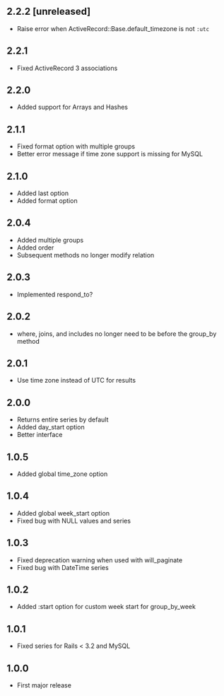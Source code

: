 ## 2.2.2 [unreleased]

- Raise error when ActiveRecord::Base.default_timezone is not `:utc`

## 2.2.1

- Fixed ActiveRecord 3 associations

## 2.2.0

- Added support for Arrays and Hashes

## 2.1.1

- Fixed format option with multiple groups
- Better error message if time zone support is missing for MySQL

## 2.1.0

- Added last option
- Added format option

## 2.0.4

- Added multiple groups
- Added order
- Subsequent methods no longer modify relation

## 2.0.3

- Implemented respond_to?

## 2.0.2

- where, joins, and includes no longer need to be before the group_by method

## 2.0.1

- Use time zone instead of UTC for results

## 2.0.0

- Returns entire series by default
- Added day_start option
- Better interface

## 1.0.5

- Added global time_zone option

## 1.0.4

- Added global week_start option
- Fixed bug with NULL values and series

## 1.0.3

- Fixed deprecation warning when used with will_paginate
- Fixed bug with DateTime series

## 1.0.2

- Added :start option for custom week start for group_by_week

## 1.0.1

- Fixed series for Rails < 3.2 and MySQL

## 1.0.0

- First major release
